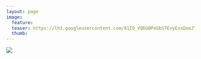 ```yaml
---
layout: page
image:
  feature:
  teaser: https://lh3.googleusercontent.com/81IQ_VQ6GBPeGbSTEvyExxDoeJY2AArPuG32wEbMPzM=w245-h163-no
  thumb:
---
```


![](https://lh3.googleusercontent.com/0xt3SLd5MQRt-lfsp65Pe83pjlHNGPgYNhzUgjAIegk=w800)
